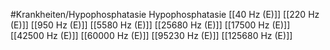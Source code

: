 #Krankheiten/Hypophosphatasie
Hypophosphatasie
[[40 Hz (E)]]
[[220 Hz (E)]]
[[950 Hz (E)]]
[[5580 Hz (E)]]
[[25680 Hz (E)]]
[[17500 Hz (E)]]
[[42500 Hz (E)]]
[[60000 Hz (E)]]
[[95230 Hz (E)]]
[[125680 Hz (E)]]